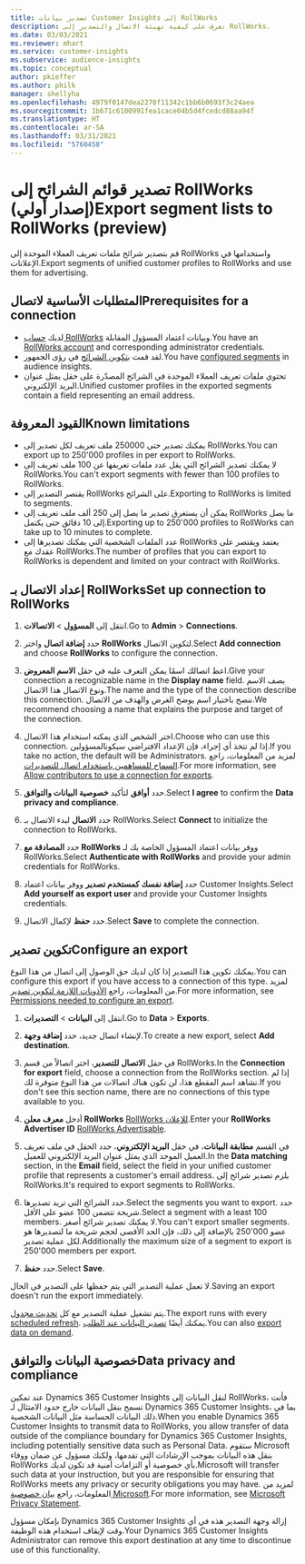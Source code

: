 ```yaml
---
title: تصدير بيانات Customer Insights إلى RollWorks
description: تعرف على كيفية تهيئة الاتصال والتصدير إلى RollWorks.
ms.date: 03/03/2021
ms.reviewer: mhart
ms.service: customer-insights
ms.subservice: audience-insights
ms.topic: conceptual
author: pkieffer
ms.author: philk
manager: shellyha
ms.openlocfilehash: 4979f0147dea2270f11342c1bb6b0693f3c24aea
ms.sourcegitcommit: 1b671c6100991fea1cace04b5d4fcedcd88aa94f
ms.translationtype: HT
ms.contentlocale: ar-SA
ms.lasthandoff: 03/31/2021
ms.locfileid: "5760458"
---
```

# <a name="export-segment-lists-to-rollworks-preview"></a><span data-ttu-id="df824-103">تصدير قوائم الشرائح إلى RollWorks (إصدار أولي)</span><span class="sxs-lookup"><span data-stu-id="df824-103">Export segment lists to RollWorks (preview)</span></span>

<span data-ttu-id="df824-104">قم بتصدير شرائح ملفات تعريف العملاء الموحدة إلى RollWorks واستخدامها في الإعلانات.</span><span class="sxs-lookup"><span data-stu-id="df824-104">Export segments of unified customer profiles to RollWorks and use them for advertising.</span></span> 

## <a name="prerequisites-for-a-connection"></a><span data-ttu-id="df824-105">المتطلبات الأساسية لاتصال</span><span class="sxs-lookup"><span data-stu-id="df824-105">Prerequisites for a connection</span></span>

-   <span data-ttu-id="df824-106">لديك [حساب RollWorks](https://www.rollworks.com/) وبيانات اعتماد المسؤول المقابلة.</span><span class="sxs-lookup"><span data-stu-id="df824-106">You have an [RollWorks account](https://www.rollworks.com/) and corresponding administrator credentials.</span></span>
-   <span data-ttu-id="df824-107">لقد قمت [بتكوين الشرائح](segments.md) في رؤى الجمهور.</span><span class="sxs-lookup"><span data-stu-id="df824-107">You have [configured segments](segments.md) in audience insights.</span></span>
-   <span data-ttu-id="df824-108">تحتوي ملفات تعريف العملاء الموحدة في الشرائح المصدّرة على حقل يمثل عنوان البريد الإلكتروني.</span><span class="sxs-lookup"><span data-stu-id="df824-108">Unified customer profiles in the exported segments contain a field representing an email address.</span></span>

## <a name="known-limitations"></a><span data-ttu-id="df824-109">القيود المعروفة</span><span class="sxs-lookup"><span data-stu-id="df824-109">Known limitations</span></span>

- <span data-ttu-id="df824-110">يمكنك تصدير حتى 250000 ملف تعريف لكل تصدير إلى RollWorks.</span><span class="sxs-lookup"><span data-stu-id="df824-110">You can export up to 250'000 profiles in per export to RollWorks.</span></span>
- <span data-ttu-id="df824-111">لا يمكنك تصدير الشرائح التي يقل عدد ملفات تعريفها عن 100 ملف تعريف إلى RollWorks.</span><span class="sxs-lookup"><span data-stu-id="df824-111">You can't export segments with fewer than 100 profiles to RollWorks.</span></span> 
- <span data-ttu-id="df824-112">يقتصر التصدير إلى RollWorks على الشرائح.</span><span class="sxs-lookup"><span data-stu-id="df824-112">Exporting to RollWorks is limited to segments.</span></span>
- <span data-ttu-id="df824-113">يمكن أن يستغرق تصدير ما يصل إلى 250 ألف ملف تعريف إلى RollWorks ما يصل إلى 10 دقائق حتى يكتمل.</span><span class="sxs-lookup"><span data-stu-id="df824-113">Exporting up to 250'000 profiles to RollWorks can take up to 10 minutes to complete.</span></span> 
- <span data-ttu-id="df824-114">عدد الملفات الشخصية التي يمكنك تصديرها إلى RollWorks يعتمد ويقتصر على عقدك مع RollWorks.</span><span class="sxs-lookup"><span data-stu-id="df824-114">The number of profiles that you can export to RollWorks is dependent and limited on your contract with RollWorks.</span></span>

## <a name="set-up-connection-to-rollworks"></a><span data-ttu-id="df824-115">إعداد الاتصال بـ RollWorks</span><span class="sxs-lookup"><span data-stu-id="df824-115">Set up connection to RollWorks</span></span>

1. <span data-ttu-id="df824-116">انتقل إلى **المسؤول** > **الاتصالات**.</span><span class="sxs-lookup"><span data-stu-id="df824-116">Go to **Admin** > **Connections**.</span></span>

1. <span data-ttu-id="df824-117">حدد **إضافة اتصال** واختر **RollWorks** لتكوين الاتصال.</span><span class="sxs-lookup"><span data-stu-id="df824-117">Select **Add connection** and choose **RollWorks** to configure the connection.</span></span>

1. <span data-ttu-id="df824-118">اعط اتصالك اسمًا يمكن التعرف عليه في حقل **الاسم المعروض**.</span><span class="sxs-lookup"><span data-stu-id="df824-118">Give your connection a recognizable name in the **Display name** field.</span></span> <span data-ttu-id="df824-119">يصف الاسم ونوع الاتصال هذا الاتصال.</span><span class="sxs-lookup"><span data-stu-id="df824-119">The name and the type of the connection describe this connection.</span></span> <span data-ttu-id="df824-120">ننصح باختيار اسم يوضح الغرض والهدف من الاتصال.</span><span class="sxs-lookup"><span data-stu-id="df824-120">We recommend choosing a name that explains the purpose and target of the connection.</span></span>

1. <span data-ttu-id="df824-121">اختر الشخص الذي يمكنه استخدام هذا الاتصال.</span><span class="sxs-lookup"><span data-stu-id="df824-121">Choose who can use this connection.</span></span> <span data-ttu-id="df824-122">إذا لم تتخذ أي إجراء، فإن الإعداد الافتراضي سيكونالمسؤولين.</span><span class="sxs-lookup"><span data-stu-id="df824-122">If you take no action, the default will be Administrators.</span></span> <span data-ttu-id="df824-123">لمزيد من المعلومات، راجع [السماح للمساهمين باستخدام اتصال للتصديرات](connections.md#allow-contributors-to-use-a-connection-for-exports).</span><span class="sxs-lookup"><span data-stu-id="df824-123">For more information, see [Allow contributors to use a connection for exports](connections.md#allow-contributors-to-use-a-connection-for-exports).</span></span>

1. <span data-ttu-id="df824-124">حدد **أوافق** لتأكيد **خصوصية البيانات والتوافق‬**.</span><span class="sxs-lookup"><span data-stu-id="df824-124">Select **I agree** to confirm the **Data privacy and compliance**.</span></span>

1. <span data-ttu-id="df824-125">حدد **الاتصال** لبدء الاتصال بـ RollWorks.</span><span class="sxs-lookup"><span data-stu-id="df824-125">Select **Connect** to initialize the connection to RollWorks.</span></span>

1. <span data-ttu-id="df824-126">حدد **المصادقة مع RollWorks** ووفر بيانات اعتماد المسؤول الخاصة بك لـ RollWorks.</span><span class="sxs-lookup"><span data-stu-id="df824-126">Select **Authenticate with RollWorks** and provide your admin credentials for RollWorks.</span></span>

1. <span data-ttu-id="df824-127">حدد **إضافة نفسك كمستخدم تصدير** ووفر بيانات اعتماد Customer Insights.</span><span class="sxs-lookup"><span data-stu-id="df824-127">Select **Add yourself as export user** and provide your Customer Insights credentials.</span></span>

1. <span data-ttu-id="df824-128">حدد **حفظ** لإكمال الاتصال.</span><span class="sxs-lookup"><span data-stu-id="df824-128">Select **Save** to complete the connection.</span></span>

## <a name="configure-an-export"></a><span data-ttu-id="df824-129">تكوين تصدير</span><span class="sxs-lookup"><span data-stu-id="df824-129">Configure an export</span></span>

<span data-ttu-id="df824-130">يمكنك تكوين هذا التصدير إذا كان لديك حق الوصول إلى اتصال من هذا النوع.</span><span class="sxs-lookup"><span data-stu-id="df824-130">You can configure this export if you have access to a connection of this type.</span></span> <span data-ttu-id="df824-131">لمزيد من المعلومات، راجع [الأذونات اللازمة لتكوين تصدير](export-destinations.md#set-up-a-new-export).</span><span class="sxs-lookup"><span data-stu-id="df824-131">For more information, see [Permissions needed to configure an export](export-destinations.md#set-up-a-new-export).</span></span>

1. <span data-ttu-id="df824-132">انتقل إلى **البيانات** > **التصديرات**.</span><span class="sxs-lookup"><span data-stu-id="df824-132">Go to **Data** > **Exports**.</span></span>

1. <span data-ttu-id="df824-133">لإنشاء اتصال جديد، حدد **إضافة وجهة**.</span><span class="sxs-lookup"><span data-stu-id="df824-133">To create a new export, select **Add destination**.</span></span>

1. <span data-ttu-id="df824-134">في حقل **الاتصال للتصدير**، اختر اتصالاً من قسم RollWorks.</span><span class="sxs-lookup"><span data-stu-id="df824-134">In the **Connection for export** field, choose a connection from the RollWorks section.</span></span> <span data-ttu-id="df824-135">إذا لم تشاهد اسم المقطع هذا، لن تكون هناك اتصالات من هذا النوع متوفرة لك.</span><span class="sxs-lookup"><span data-stu-id="df824-135">If you don't see this section name, there are no connections of this type available to you.</span></span>

1. <span data-ttu-id="df824-136">أدخل **معرف معلن RollWorks** [RollWorks للإعلان](https://help.adroll.com/hc/articles/212011838-Advertiser-Profiles).</span><span class="sxs-lookup"><span data-stu-id="df824-136">Enter your **RollWorks Advertiser ID** [RollWorks Advertisable](https://help.adroll.com/hc/articles/212011838-Advertiser-Profiles).</span></span>

3. <span data-ttu-id="df824-137">في القسم **مطابقة البيانات**، في حقل **البريد الإلكتروني**، حدد الحقل في ملف تعريف العميل الموحد الذي يمثل عنوان البريد الإلكتروني للعميل.</span><span class="sxs-lookup"><span data-stu-id="df824-137">In the **Data matching** section, in the **Email** field, select the field in your unified customer profile that represents a customer's email address.</span></span> <span data-ttu-id="df824-138">يلزم تصدير شرائح إلى RollWorks.</span><span class="sxs-lookup"><span data-stu-id="df824-138">It's required to export segments to RollWorks.</span></span>

1. <span data-ttu-id="df824-139">حدد الشرائح التي تريد تصديرها.</span><span class="sxs-lookup"><span data-stu-id="df824-139">Select the segments you want to export.</span></span> <span data-ttu-id="df824-140">حدد شريحة تتضمن 100 عضو على الأقل.</span><span class="sxs-lookup"><span data-stu-id="df824-140">Select a segment with a least 100 members.</span></span> <span data-ttu-id="df824-141">لا يمكنك تصدير شرائح أصغر.</span><span class="sxs-lookup"><span data-stu-id="df824-141">You can't export smaller segments.</span></span> <span data-ttu-id="df824-142">بالإضافة إلى ذلك، فإن الحد الأقصى لحجم شريحة ما لتصديرها هو ‎250'000 عضو لكل عملية تصدير.</span><span class="sxs-lookup"><span data-stu-id="df824-142">Additionally the maximum size of a segment to export is 250'000 members per export.</span></span> 

1. <span data-ttu-id="df824-143">حدد **حفظ**.</span><span class="sxs-lookup"><span data-stu-id="df824-143">Select **Save**.</span></span>

<span data-ttu-id="df824-144">لا تعمل عملية التصدير التي يتم حفظها على التصدير في الحال.</span><span class="sxs-lookup"><span data-stu-id="df824-144">Saving an export doesn't run the export immediately.</span></span>

<span data-ttu-id="df824-145">يتم تشغيل عملية التصدير مع كل [تحديث مجدول](system.md#schedule-tab).</span><span class="sxs-lookup"><span data-stu-id="df824-145">The export runs with every [scheduled refresh](system.md#schedule-tab).</span></span> <span data-ttu-id="df824-146">يمكنك أيضًا [تصدير البيانات عند الطلب](export-destinations.md#run-exports-on-demand).</span><span class="sxs-lookup"><span data-stu-id="df824-146">You can also [export data on demand](export-destinations.md#run-exports-on-demand).</span></span> 


## <a name="data-privacy-and-compliance"></a><span data-ttu-id="df824-147">خصوصية البيانات والتوافق</span><span class="sxs-lookup"><span data-stu-id="df824-147">Data privacy and compliance</span></span>

<span data-ttu-id="df824-148">عند تمكين Dynamics 365 Customer Insights لنقل البيانات إلى RollWorks، فأنت تسمح بنقل البيانات خارج حدود الامتثال لـ Dynamics 365 Customer Insights، بما في ذلك البيانات الحساسة مثل البيانات الشخصية.</span><span class="sxs-lookup"><span data-stu-id="df824-148">When you enable Dynamics 365 Customer Insights to transmit data to RollWorks, you allow transfer of data outside of the compliance boundary for Dynamics 365 Customer Insights, including potentially sensitive data such as Personal Data.</span></span> <span data-ttu-id="df824-149">ستقوم Microsoft بنقل هذه البيانات بموجب الإرشادات التي تقدمها، ولكنك مسؤول عن ضمان ووفاء RollWorks بأي خصوصية أو التزامات أمنية قد تكون لديك.</span><span class="sxs-lookup"><span data-stu-id="df824-149">Microsoft will transfer such data at your instruction, but you are responsible for ensuring that RollWorks meets any privacy or security obligations you may have.</span></span> <span data-ttu-id="df824-150">لمزيد من المعلومات، راجع [بيان خصوصية Microsoft](https://go.microsoft.com/fwlink/?linkid=396732).</span><span class="sxs-lookup"><span data-stu-id="df824-150">For more information, see [Microsoft Privacy Statement](https://go.microsoft.com/fwlink/?linkid=396732).</span></span>

<span data-ttu-id="df824-151">بإمكان مسؤول Dynamics 365 Customer Insights إزالة وجهة التصدير هذه في أي وقت لإيقاف استخدام هذه الوظيفة.</span><span class="sxs-lookup"><span data-stu-id="df824-151">Your Dynamics 365 Customer Insights Administrator can remove this export destination at any time to discontinue use of this functionality.</span></span>
